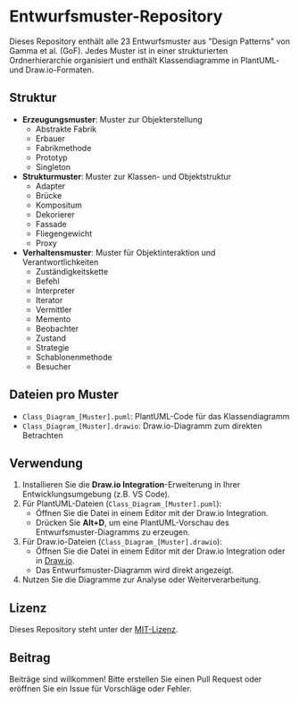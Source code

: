 # Entwurfsmuster-Repository

Dieses Repository enthält alle 23 Entwurfsmuster aus "Design Patterns" von Gamma et al. (GoF). Jedes Muster ist in einer strukturierten Ordnerhierarchie organisiert und enthält Klassendiagramme in PlantUML- und Draw.io-Formaten.

## Struktur

- **Erzeugungsmuster**: Muster zur Objekterstellung
  - Abstrakte Fabrik
  - Erbauer
  - Fabrikmethode
  - Prototyp
  - Singleton
- **Strukturmuster**: Muster zur Klassen- und Objektstruktur
  - Adapter
  - Brücke
  - Kompositum
  - Dekorierer
  - Fassade
  - Fliegengewicht
  - Proxy
- **Verhaltensmuster**: Muster für Objektinteraktion und Verantwortlichkeiten
  - Zuständigkeitskette
  - Befehl
  - Interpreter
  - Iterator
  - Vermittler
  - Memento
  - Beobachter
  - Zustand
  - Strategie
  - Schablonenmethode
  - Besucher

## Dateien pro Muster

- `Class_Diagram_[Muster].puml`: PlantUML-Code für das Klassendiagramm
- `Class_Diagram_[Muster].drawio`: Draw.io-Diagramm zum direkten Betrachten

## Verwendung

1. Installieren Sie die **Draw.io Integration**-Erweiterung in Ihrer Entwicklungsumgebung (z.B. VS Code).
2. Für PlantUML-Dateien (`Class_Diagram_[Muster].puml`):
   - Öffnen Sie die Datei in einem Editor mit der Draw.io Integration.
   - Drücken Sie **Alt+D**, um eine PlantUML-Vorschau des Entwurfsmuster-Diagramms zu erzeugen.
3. Für Draw.io-Dateien (`Class_Diagram_[Muster].drawio`):
   - Öffnen Sie die Datei in einem Editor mit der Draw.io Integration oder in [Draw.io](https://app.diagrams.net/).
   - Das Entwurfsmuster-Diagramm wird direkt angezeigt.
4. Nutzen Sie die Diagramme zur Analyse oder Weiterverarbeitung.

## Lizenz

Dieses Repository steht unter der [MIT-Lizenz](LICENSE).

## Beitrag

Beiträge sind willkommen! Bitte erstellen Sie einen Pull Request oder eröffnen Sie ein Issue für Vorschläge oder Fehler.